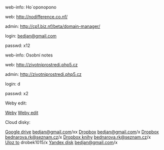 web-info: Ho´oponopono

web: http://nodifference.co.nf/

admin: http://cp1.biz.nf/beta/domain-manager/

login: bedjan@gmail.com

passwd: x12


web-info: Osobní notes

web: http://zivotniprostredi.php5.cz

admin: http://zivotniprostredi.php5.cz

login: d

passwd: x2

Weby edit:

[Weby](https://docs.google.com/document/d/1HHX6lUrBitA7MKG9I4NhMNbLqz6P9LDxsYvNWeiaeWo/edit) 
[Weby edit](https://docs.google.com/document/d/1HHX6lUrBitA7MKG9I4NhMNbLqz6P9LDxsYvNWeiaeWo/edit?usp=sharing)

Cloud disky:

[Google drive](https://drive.google.com/drive/my-drive) bedjan@gmail.com/xx
[Dropbox](https://www.dropbox.com/login) bedjan@gmail.com/x
[Dropbox](https://www.dropbox.com/login) bednarova.rk@seznam.cz/x
[Dropbox knihy](https://www.dropbox.com/sh/u0qo1rty1lwrecz/AABU60xIH0s56Lr1wNyZT4-sa?dl=0) bednarova.rk@seznam.cz/x
[Uloz to](https://uloz.to/) drobek1015/x
[Yandex disk](https://disk.yandex.com/) bedjan@gmail.com/x
